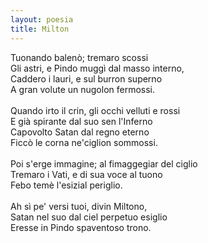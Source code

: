 ```yaml
---
layout: poesia
title: Milton
---
```


Tuonando balenò; tremaro scossi\
Gli astri, e Pindo muggì dal masso interno,\
Caddero i lauri, e sul burron superno\
A gran volute un nugolon fermossi.\
\
Quando irto il crin, gli occhi velluti e rossi\
E già spirante dal suo sen l'Inferno\
Capovolto Satan dal regno eterno\
Ficcò le corna ne'ciglion sommossi.\
\
Poi s'erge immagine; al fimaggegiar del ciglio\
Tremaro i Vati, e di sua voce al tuono\
Febo temè l'esizial periglio.\
\
Ah sì pe' versi tuoi, divin Miltono,\
Satan nel suo dal ciel perpetuo esiglio\
Eresse in Pindo spaventoso trono.